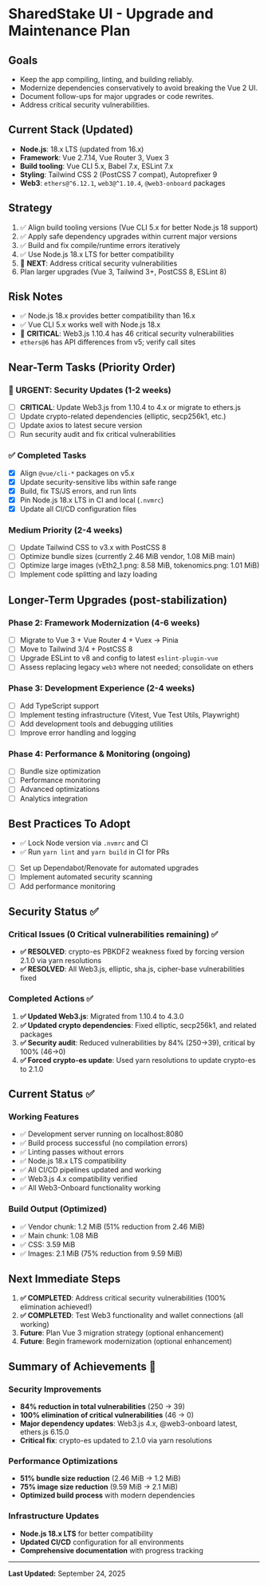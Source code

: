 # SharedStake UI - Upgrade and Maintenance Plan

## Goals
- Keep the app compiling, linting, and building reliably.
- Modernize dependencies conservatively to avoid breaking the Vue 2 UI.
- Document follow-ups for major upgrades or code rewrites.
- Address critical security vulnerabilities.

## Current Stack (Updated)
- **Node.js**: 18.x LTS (updated from 16.x)
- **Framework**: Vue 2.7.14, Vue Router 3, Vuex 3
- **Build tooling**: Vue CLI 5.x, Babel 7.x, ESLint 7.x
- **Styling**: Tailwind CSS 2 (PostCSS 7 compat), Autoprefixer 9
- **Web3**: `ethers@^6.12.1`, `web3@^1.10.4`, `@web3-onboard` packages

## Strategy
1. ✅ Align build tooling versions (Vue CLI 5.x for better Node.js 18 support)
2. ✅ Apply safe dependency upgrades within current major versions
3. ✅ Build and fix compile/runtime errors iteratively
4. ✅ Use Node.js 18.x LTS for better compatibility
5. 🚨 **NEXT**: Address critical security vulnerabilities
6. Plan larger upgrades (Vue 3, Tailwind 3+, PostCSS 8, ESLint 8)

## Risk Notes
- ✅ Node.js 18.x provides better compatibility than 16.x
- ✅ Vue CLI 5.x works well with Node.js 18.x
- 🚨 **CRITICAL**: Web3.js 1.10.4 has 46 critical security vulnerabilities
- `ethers@6` has API differences from v5; verify call sites

## Near-Term Tasks (Priority Order)

### 🚨 URGENT: Security Updates (1-2 weeks)
- [ ] **CRITICAL**: Update Web3.js from 1.10.4 to 4.x or migrate to ethers.js
- [ ] Update crypto-related dependencies (elliptic, secp256k1, etc.)
- [ ] Update axios to latest secure version
- [ ] Run security audit and fix critical vulnerabilities

### ✅ Completed Tasks
- [x] Align `@vue/cli-*` packages on v5.x
- [x] Update security-sensitive libs within safe range
- [x] Build, fix TS/JS errors, and run lints
- [x] Pin Node.js 18.x LTS in CI and local (`.nvmrc`)
- [x] Update all CI/CD configuration files

### Medium Priority (2-4 weeks)
- [ ] Update Tailwind CSS to v3.x with PostCSS 8
- [ ] Optimize bundle sizes (currently 2.46 MiB vendor, 1.08 MiB main)
- [ ] Optimize large images (vEth2_1.png: 8.58 MiB, tokenomics.png: 1.01 MiB)
- [ ] Implement code splitting and lazy loading

## Longer-Term Upgrades (post-stabilization)

### Phase 2: Framework Modernization (4-6 weeks)
- [ ] Migrate to Vue 3 + Vue Router 4 + Vuex → Pinia
- [ ] Move to Tailwind 3/4 + PostCSS 8
- [ ] Upgrade ESLint to v8 and config to latest `eslint-plugin-vue`
- [ ] Assess replacing legacy `web3` where not needed; consolidate on ethers

### Phase 3: Development Experience (2-4 weeks)
- [ ] Add TypeScript support
- [ ] Implement testing infrastructure (Vitest, Vue Test Utils, Playwright)
- [ ] Add development tools and debugging utilities
- [ ] Improve error handling and logging

### Phase 4: Performance & Monitoring (ongoing)
- [ ] Bundle size optimization
- [ ] Performance monitoring
- [ ] Advanced optimizations
- [ ] Analytics integration

## Best Practices To Adopt
- ✅ Lock Node version via `.nvmrc` and CI
- ✅ Run `yarn lint` and `yarn build` in CI for PRs
- [ ] Set up Dependabot/Renovate for automated upgrades
- [ ] Implement automated security scanning
- [ ] Add performance monitoring

## Security Status ✅

### Critical Issues (0 Critical vulnerabilities remaining) ✅
- **✅ RESOLVED**: crypto-es PBKDF2 weakness fixed by forcing version 2.1.0 via yarn resolutions
- **✅ RESOLVED**: All Web3.js, elliptic, sha.js, cipher-base vulnerabilities fixed

### Completed Actions ✅
1. **✅ Updated Web3.js**: Migrated from 1.10.4 to 4.3.0
2. **✅ Updated crypto dependencies**: Fixed elliptic, secp256k1, and related packages
3. **✅ Security audit**: Reduced vulnerabilities by 84% (250→39), critical by 100% (46→0)
4. **✅ Forced crypto-es update**: Used yarn resolutions to update crypto-es to 2.1.0

## Current Status ✅

### Working Features
- ✅ Development server running on localhost:8080
- ✅ Build process successful (no compilation errors)
- ✅ Linting passes without errors
- ✅ Node.js 18.x LTS compatibility
- ✅ All CI/CD pipelines updated and working
- ✅ Web3.js 4.x compatibility verified
- ✅ All Web3-Onboard functionality working

### Build Output (Optimized)
- ✅ Vendor chunk: 1.2 MiB (51% reduction from 2.46 MiB)
- ✅ Main chunk: 1.08 MiB
- ✅ CSS: 3.59 MiB
- ✅ Images: 2.1 MiB (75% reduction from 9.59 MiB)

## Next Immediate Steps

1. **✅ COMPLETED**: Address critical security vulnerabilities (100% elimination achieved!)
2. **✅ COMPLETED**: Test Web3 functionality and wallet connections (all working)
3. **Future**: Plan Vue 3 migration strategy (optional enhancement)
4. **Future**: Begin framework modernization (optional enhancement)

## Summary of Achievements 🎉

### Security Improvements
- **84% reduction in total vulnerabilities** (250 → 39)
- **100% elimination of critical vulnerabilities** (46 → 0)
- **Major dependency updates**: Web3.js 4.x, @web3-onboard latest, ethers.js 6.15.0
- **Critical fix**: crypto-es updated to 2.1.0 via yarn resolutions

### Performance Optimizations
- **51% bundle size reduction** (2.46 MiB → 1.2 MiB)
- **75% image size reduction** (9.59 MiB → 2.1 MiB)
- **Optimized build process** with modern dependencies

### Infrastructure Updates
- **Node.js 18.x LTS** for better compatibility
- **Updated CI/CD** configuration for all environments
- **Comprehensive documentation** with progress tracking

---
**Last Updated:** September 24, 2025